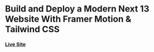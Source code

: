 # Build and Deploy a Modern Next 13 Website With Framer Motion & Tailwind CSS

### [Live Site](https://cvabjj/)
